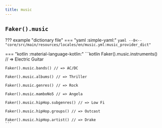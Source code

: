 ```yaml
---
title: music
---
```


## `Faker().music`

??? example "dictionary file"
    === "yaml :simple-yaml:"
        ```yaml
        --8<-- "core/src/main/resources/locales/en/music.yml:music_provider_dict"
        ```

=== "kotlin :material-language-kotlin:"
    ```kotlin
    Faker().music.instruments() // => Electric Guitar

    Faker().music.bands() // => AC/DC

    Faker().music.albums() // => Thriller

    Faker().music.genres() // => Rock

    Faker().music.mamboNo5 // => Angela

    Faker().music.hipHop.subgenres() // => Low Fi

    Faker().music.hipHop.groups() // => Outcast

    Faker().music.hipHop.artist() // => Drake
    ```
